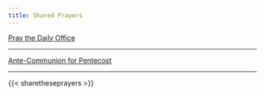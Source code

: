 ```yaml
---
title: Shared Prayers
---
```


[Pray the Daily Office](daily/)

-------------

[Ante-Communion for Pentecost](holidays/pentecost2020/)

------------

{{< sharetheseprayers >}}
